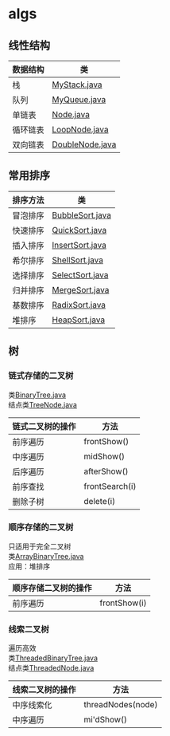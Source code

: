 # algs

## **线性结构**

|数据结构|类|
|---|---|
|栈|[MyStack.java](./src/com/cx/Linear/MyStack.java)|
|队列|[MyQueue.java](./src/com/cx/Linear/MyQueue.java)|
|单链表|[Node.java](./src/com/cx/Linear/Node.java)|
|循环链表|[LoopNode.java](./src/com/cx/Linear/LoopNode.java)|
|双向链表|[DoubleNode.java](./src/com/cx/Linear/DoubleNode.java)|

## **常用排序**

|排序方法|类|
|---|---|
|冒泡排序|[BubbleSort.java](./src/com/cx/Sort/BubbleSort.java)|
|快速排序|[QuickSort.java](./src/com/cx/Sort/QuickSort.java)|
|插入排序|[InsertSort.java](./src/com/cx/Sort/InsertSort.java)|
|希尔排序|[ShellSort.java](./src/com/cx/Sort/ShellSort.java)|
|选择排序|[SelectSort.java](./src/com/cx/Sort/SelectSort.java)|
|归并排序|[MergeSort.java](./src/com/cx/Sort/MergeSort.java)|
|基数排序|[RadixSort.java](./src/com/cx/Sort/RadixSort.java)|
|堆排序|[HeapSort.java](./src/com/cx/Sort/HeapSort.java)|

## **树**

### 链式存储的二叉树

类[BinaryTree.java](./src/com/cx/Tree/BinaryTree.java)  
结点类[TreeNode.java](./src/com/cx/Tree/TreeNode.java)

|链式二叉树的操作|方法|
|---|---|
|前序遍历|frontShow()|
|中序遍历|midShow()|
|后序遍历|afterShow()|
|前序查找|frontSearch(i)|
|删除子树|delete(i)|

### 顺序存储的二叉树

只适用于完全二叉树  
类[ArrayBinaryTree.java](./src/com/cx/Tree/ArrayBinaryTree.java)  
应用：堆排序

|顺序存储二叉树的操作|方法|
|---|---|
|前序遍历|frontShow(i)|

### 线索二叉树

遍历高效  
类[ThreadedBinaryTree.java](./src/com/cx/Tree/ThreadedBinaryTree.java)  
结点类[ThreadedNode.java](./src/com/cx/Tree/ThreadedNode.java)  

|线索二叉树的操作|方法|
|---|---|
|中序线索化|threadNodes(node)|
|中序遍历|mi'dShow()|